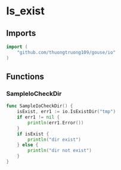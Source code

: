 # Is_exist

## Imports

```go
import (
	"github.com/thuongtruong109/gouse/io")
```
## Functions


### SampleIoCheckDir

```go
func SampleIoCheckDir() {
	isExist, err1 := io.IsExistDir("tmp")
	if err1 != nil {
		println(err1.Error())
	}
	if isExist {
		println("dir exist")
	} else {
		println("dir not exist")
	}
}```
